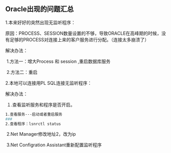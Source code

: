 ## Oracle出现的问题汇总

1.本来好好的突然出现无监听程序：

原因：PROCESS、SESSION数量设置的不够，导致ORACLE在高峰期的时候，没有足够的PROCESS对连接上来的客户服务进行分配。（连接太多崩溃了）

解决办法：

​	1.方法一：增大Process 和 session ,重启数据库服务

​	2.方法二：重启



2.本地可以连接用PL SQL连接无监听程序：

解决办法：

​	１.查看监听服务和程序是否开启。

```bash
1.查看服务---启动或者重启服务
###
2.查看程序：lsnrctl status
```

​	2.Net Manager修改地址2，改为ip

​	3.Net Configration Assistant重新配置监听程序

